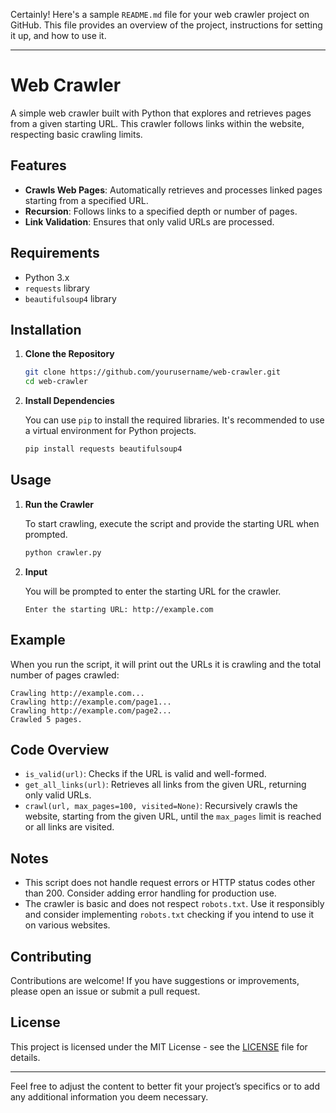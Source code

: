 Certainly! Here's a sample `README.md` file for your web crawler project on GitHub. This file provides an overview of the project, instructions for setting it up, and how to use it.

---

# Web Crawler

A simple web crawler built with Python that explores and retrieves pages from a given starting URL. This crawler follows links within the website, respecting basic crawling limits.

## Features

- **Crawls Web Pages**: Automatically retrieves and processes linked pages starting from a specified URL.
- **Recursion**: Follows links to a specified depth or number of pages.
- **Link Validation**: Ensures that only valid URLs are processed.

## Requirements

- Python 3.x
- `requests` library
- `beautifulsoup4` library

## Installation

1. **Clone the Repository**

   ```bash
   git clone https://github.com/yourusername/web-crawler.git
   cd web-crawler
   ```

2. **Install Dependencies**

   You can use `pip` to install the required libraries. It's recommended to use a virtual environment for Python projects.

   ```bash
   pip install requests beautifulsoup4
   ```

## Usage

1. **Run the Crawler**

   To start crawling, execute the script and provide the starting URL when prompted.

   ```bash
   python crawler.py
   ```

2. **Input**

   You will be prompted to enter the starting URL for the crawler.

   ```text
   Enter the starting URL: http://example.com
   ```

## Example

When you run the script, it will print out the URLs it is crawling and the total number of pages crawled:

```text
Crawling http://example.com...
Crawling http://example.com/page1...
Crawling http://example.com/page2...
Crawled 5 pages.
```

## Code Overview

- `is_valid(url)`: Checks if the URL is valid and well-formed.
- `get_all_links(url)`: Retrieves all links from the given URL, returning only valid URLs.
- `crawl(url, max_pages=100, visited=None)`: Recursively crawls the website, starting from the given URL, until the `max_pages` limit is reached or all links are visited.

## Notes

- This script does not handle request errors or HTTP status codes other than 200. Consider adding error handling for production use.
- The crawler is basic and does not respect `robots.txt`. Use it responsibly and consider implementing `robots.txt` checking if you intend to use it on various websites.

## Contributing

Contributions are welcome! If you have suggestions or improvements, please open an issue or submit a pull request.

## License

This project is licensed under the MIT License - see the [LICENSE](LICENSE) file for details.

---

Feel free to adjust the content to better fit your project’s specifics or to add any additional information you deem necessary.
